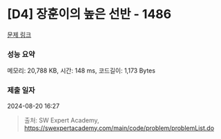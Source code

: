 # [D4] 장훈이의 높은 선반 - 1486 

[문제 링크](https://swexpertacademy.com/main/code/problem/problemDetail.do?contestProbId=AV2b7Yf6ABcBBASw) 

### 성능 요약

메모리: 20,788 KB, 시간: 148 ms, 코드길이: 1,173 Bytes

### 제출 일자

2024-08-20 16:27



> 출처: SW Expert Academy, https://swexpertacademy.com/main/code/problem/problemList.do
